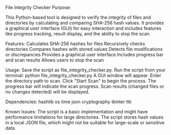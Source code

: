 File Integrity Checker
Purpose:

This Python-based tool is designed to verify the integrity of files and directories by calculating and comparing SHA-256 hash values. It provides a graphical user interface (GUI) for easy interaction and includes features like progress tracking, result display, and the ability to stop the scan.

Features:
Calculates SHA-256 hashes for files
Recursively checks directories
Compares hashes with stored values
Detects file modifications or discrepancies
Provides a graphical user interface
Includes progress bar and scan results
Allows users to stop the scan

Usage:
Save the script as file_integrity_checker.py.
Run the script from your terminal: python file_integrity_checker.py
A GUI window will appear.
Enter the directory path to scan.
Click "Start Scan" to begin the process.
The progress bar will indicate the scan progress.
Scan results (changed files or no changes detected) will be displayed.

Dependencies:
hashlib
os
time
json
cryptography
tkinter
ttk

Known Issues:
The script is a basic implementation and might have performance limitations for large directories.
The script stores hash values in a local JSON file, which might not be suitable for large-scale or sensitive data.
